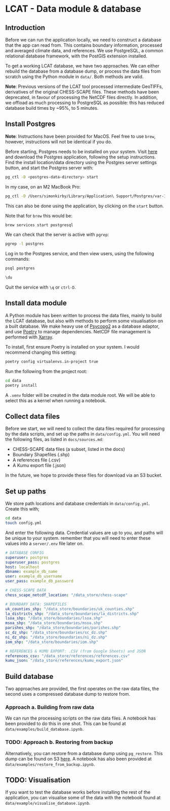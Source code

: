 # LCAT - Data module & database

## Introduction

Before we can run the application locally, we need to construct a database that the app can read from. This contains boundary information, processed and averaged climate data, and references. We use PostgreSQL, a common relational database framework, with the PostGIS extension installed.

To get a working LCAT database, we have two approaches. We can either rebuild the database from a database dump, or process the data files from scratch using the Python module in `data/`. Both methods are valid.

**Note**: Previous versions of the LCAT tool processed intermediate GeoTIFFs, derivatives of the original CHESS-SCAPE files. These methods have been deprecated, in favour of processing the NetCDF files directly.
In addition, we offload as much processing to PostgreSQL as possible: this has reduced database build times by ~95%, to 5 minutes.

## Install Postgres

**Note**: Instructions have been provided for MacOS. Feel free to use `brew`, however, instructions will not be identical if you do.

Before starting, Postgres needs to be installed on your system. Visit [here](https://postgresapp.com/) and download the Postgres application, following the setup instructions. Find the install location/data directory using the Postgres server settings button, and start the Postgres server with:

```bash
pg_ctl -D <postgres-data-directory> start
```

In my case, on an M2 MacBook Pro:

```bash
pg_ctl -D /Users/simonkirby/Library/Application\ Support/Postgres/var-16 start
```

This can also be done using the application, by clicking on the `start` button.

Note that for `brew` this would be:

```bash
brew services start postgresql
```

We can check that the server is active with `pgrep`:

```bash
pgrep -l postgres
```

Log in to the Postgres service, and then view users, using the following commands:

```bash
psql postgres
```

```bash
\du
```

Quit the service with `\q` or `ctrl-D`.

## Install data module

A Python module has been written to process the data files, mainly to build the LCAT database, but also with methods to perform some visualisation on a built database. We make heavy use of [Psycopg2](https://www.psycopg.org/docs/) as a database adaptor, and use [Poetry](https://python-poetry.org/) to manage dependencies. NetCDF file management is performed with [Xarray](https://docs.xarray.dev/en/stable/).

To install, first ensure Poetry is installed on your system. I would recommend changing this setting:

```bash
poetry config virtualenvs.in-project true
```

Run the following from the project root:

```bash
cd data
poetry install
```

A `.venv` folder will be created in the data module root. We will be able to select this as a kernel when running a notebook.

## Collect data files

Before we start, we will need to collect the data files required for processing by the data scripts, and set up the paths in `data/config.yml`. You will need the following files, as listed in `docs/sources.md`:

* CHESS-SCAPE data files (a subset, listed in the docs)
* Boundary Shapefiles (.shp)
* A references file (.csv)
* A Kumu export file (.json)

In the future, we hope to provide these files for download via an S3 bucket.

## Set up paths

We store path locations and database credentials in `data/config.yml`. Create this with;

```bash
cd data
touch config.yml
```

And enter the following data. Credential values are up to you, and paths will be unique to your system. remember that you will need to enter these values into a `server/.env` file later on.

```yml
# DATABASE CONFIG
superuser: postgres
superuser_pass: postgres
host: localhost
dbname: example_db_name
user: example_db_username
user_pass: example_db_password

# CHESS-SCAPE DATA
chess_scape_netcdf_location: "/data_store/chess-scape"

# BOUNDARY DATA: SHAPEFILES
uk_counties_shp: "/data_store/boundaries/uk_counties.shp"
la_districts_shp: "/data_store/boundaries/la_districts.shp"
lsoa_shp: "/data_store/boundaries/lsoa.shp"
msoa_shp: "/data_store/boundaries/msoa.shp"
parishes_shp: "/data_store/boundaries/parishes.shp"
sc_dz_shp: "/data_store/boundaries/sc_dz.shp"
ni_dz_shp: "/data_store/boundaries/ni_dz.shp"
iom_shp: "/data_store/boundaries/iom.shp"

# REFERENCES & KUMU EXPORT: .CSV (from Google Sheets) and JSON
references_csv: "/data_store/references/references.csv"
kumu_json: "/data_store/references/kumu_export.json"
```

## Build database

Two approaches are provided, the first operates on the raw data files, the second uses a compressed database dump to restore from.

### Approach a. Building from raw data

We can run the processing scripts on the raw data files. A notebook has been provided to do this in one shot. This can be found at `data/examples/build_database.ipynb`.

### TODO: Approach b. Restoring from backup

Alternatively, you can restore from a database dump using `pg_restore`. This dump can be found on S3 [here](). A notebook has also been provided at `data/examples/restore_from_backup.ipynb`.

## TODO: Visualisation

If you want to test the database works before installing the rest of the application, you can visualise some of the data with the notebook found at `data/example/visualise_database.ipynb`.
